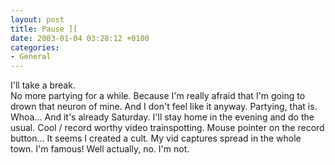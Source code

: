 ```yaml
---
layout: post
title: Pause ][
date: 2003-01-04 03:28:12 +0100
categories:
- General
---
```

<p>I'll take a break.<br />
No more partying for a while. Because I'm really afraid that I'm going to drown that neuron of mine. And I don't feel like it anyway. Partying, that is.<br />
Whoa... And it's already Saturday. I'll stay home in the evening and do the usual. Cool / record worthy video trainspotting. Mouse pointer on the record button... It seems I created a cult. My vid captures spread in the whole town. I'm famous! Well actually, no. I'm not.</p>
